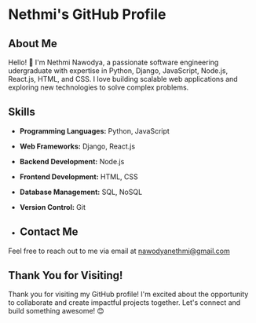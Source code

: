 # Nethmi's GitHub Profile

## About Me
Hello! 👋 I'm Nethmi Nawodya, a passionate software engineering udergraduate with expertise in Python, Django, JavaScript, Node.js, React.js, HTML, and CSS. I love building scalable web applications and exploring new technologies to solve complex problems.

## Skills
- **Programming Languages:** Python, JavaScript
- **Web Frameworks:** Django, React.js
- **Backend Development:** Node.js
- **Frontend Development:** HTML, CSS
- **Database Management:** SQL, NoSQL
- **Version Control:** Git

- ## Contact Me
Feel free to reach out to me via email at nawodyanethmi@gmail.com

## Thank You for Visiting!
Thank you for visiting my GitHub profile! I'm excited about the opportunity to collaborate and create impactful projects together. Let's connect and build something awesome! 😊
